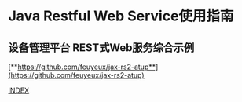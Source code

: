 # Java Restful Web Service使用指南 #
## 设备管理平台 REST式Web服务综合示例 ##
[**https://github.com/feuyeux/jax-rs2-atup**](https://github.com/feuyeux/jax-rs2-atup)

[INDEX](/README.md)
